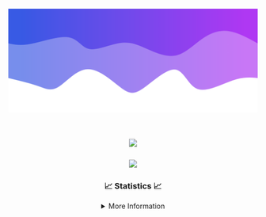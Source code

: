 ![Header](./IMG_4001.png)
<div align="center">

<h1 align="center">
  <a href="https://git.io/typing-svg">
    <img src="https://readme-typing-svg.herokuapp.com/?lines=Welcome+to+my+profile!+👋;JavaScript+developer.;&center=true&size=25">
  </a>
</h1>

<p align="center">
  <img src="https://lanyard.cnrad.dev/api/624702585596805130" />
</p>

### 📈 Statistics 📈
<details>
    <summary>More Information</summary>
    <br/>

<!--START_SECTION:waka-->
![Code Time](http://img.shields.io/badge/Code%20Time-190%20hrs%2019%20mins-blue)

![Profile Views](http://img.shields.io/badge/Profile%20Views-0-blue)

**🐱 My GitHub Data** 

> 📦 2.5 kB Used in GitHub's Storage 
 > 
> 🏆 3 Contributions in the Year 2024
 > 
> 🚫 Not Opted to Hire
 > 
> 📜 5 Public Repositories 
 > 
> 🔑 1 Private Repositories 
 > 
**I'm an Early 🐤** 

```text
🌞 Morning                365 commits         ███████░░░░░░░░░░░░░░░░░░   28.92 % 
🌆 Daytime                435 commits         █████████░░░░░░░░░░░░░░░░   34.47 % 
🌃 Evening                419 commits         ████████░░░░░░░░░░░░░░░░░   33.20 % 
🌙 Night                  43 commits          █░░░░░░░░░░░░░░░░░░░░░░░░   03.41 % 
```
📅 **I'm Most Productive on Wednesday** 

```text
Monday                   153 commits         ███░░░░░░░░░░░░░░░░░░░░░░   12.12 % 
Tuesday                  167 commits         ███░░░░░░░░░░░░░░░░░░░░░░   13.23 % 
Wednesday                302 commits         ██████░░░░░░░░░░░░░░░░░░░   23.93 % 
Thursday                 268 commits         █████░░░░░░░░░░░░░░░░░░░░   21.24 % 
Friday                   141 commits         ███░░░░░░░░░░░░░░░░░░░░░░   11.17 % 
Saturday                 107 commits         ██░░░░░░░░░░░░░░░░░░░░░░░   08.48 % 
Sunday                   124 commits         ██░░░░░░░░░░░░░░░░░░░░░░░   09.83 % 
```


📊 **This Week I Spent My Time On** 

```text
🕑︎ Time Zone: America/New_York

💬 Programming Languages: 
Java                     17 hrs 56 mins      ███████████████████████░░   90.56 % 
XML                      58 mins             █░░░░░░░░░░░░░░░░░░░░░░░░   04.95 % 
Kotlin                   43 mins             █░░░░░░░░░░░░░░░░░░░░░░░░   03.68 % 
YAML                     6 mins              ░░░░░░░░░░░░░░░░░░░░░░░░░   00.54 % 
Groovy                   2 mins              ░░░░░░░░░░░░░░░░░░░░░░░░░   00.21 % 

🔥 Editors: 
IntelliJ                 19 hrs 48 mins      █████████████████████████   100.00 % 

🐱‍💻 Projects: 
Mercury                  6 hrs 33 mins       ████████░░░░░░░░░░░░░░░░░   33.10 % 
Sodium                   6 hrs 31 mins       ████████░░░░░░░░░░░░░░░░░   32.95 % 
Sacred Network           3 hrs 4 mins        ████░░░░░░░░░░░░░░░░░░░░░   15.53 % 
hcf                      2 hrs 23 mins       ███░░░░░░░░░░░░░░░░░░░░░░   12.08 % 
Unknown Project          22 mins             ░░░░░░░░░░░░░░░░░░░░░░░░░   01.87 % 

💻 Operating System: 
Windows                  19 hrs 48 mins      █████████████████████████   100.00 % 
```

**I Mostly Code in Java** 

```text
Java                     25 repos            ██████████████████████░░░   89.29 % 
JavaScript               2 repos             ██░░░░░░░░░░░░░░░░░░░░░░░   07.14 % 
C++                      1 repo              █░░░░░░░░░░░░░░░░░░░░░░░░   03.57 % 
```



**Timeline**

![Lines of Code chart](https://raw.githubusercontent.com/DevDipin/DevDipin/main/assets/bar_graph.png)


 Last Updated on 28/03/2024 07:09:31 UTC
<!--END_SECTION:waka-->

![Footer](./IMG_4002.png)